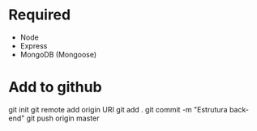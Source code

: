 # Required

- Node
- Express
- MongoDB (Mongoose)

# Add to github

git init
git remote add origin URI
git add .
git commit -m "Estrutura back-end"
git push origin master